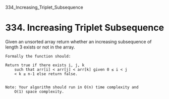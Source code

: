334_Increasing_Triplet_Subsequence
# 334. Increasing Triplet Subsequence

Given an unsorted array return whether an increasing subsequence of length 3 exists or not in
        the array.

    Formally the function should:

    Return true if there exists i, j, k 
        such that arr[i] < arr[j] < arr[k] given 0 ≤ i < j
        < k ≤ n-1 else return false.
    

    Note: Your algorithm should run in O(n) time complexity and
        O(1) space complexity.